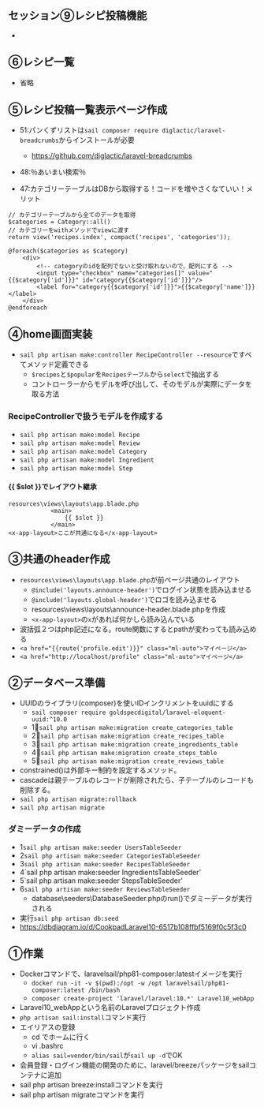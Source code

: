 ## セッション⑨レシピ投稿機能
- 

## ⑥レシピ一覧
- 省略
## ⑤レシピ投稿一覧表示ページ作成
- 51:パンくずリストは`sail composer require diglactic/laravel-breadcrumbs`からインストールが必要
    - https://github.com/diglactic/laravel-breadcrumbs

- 48:％あいまい検索％
- 47:カテゴリーテーブルはDBから取得する！コードを増やさくなていい！メリット
```
// カテゴリーテーブルから全てのデータを取得
$categories = Category::all()
// カテゴリーをwithメソッドでviewに渡す
return view('recipes.index', compact('recipes', 'categories'));
```
```
@foreach($categories as $category)
    <div>
        <!-- categoryのidを配列でないと受け取れないので、配列にする -->
        <input type="checkbox" name="categories[]" value="{{$category['id']}}" id="category{{$category['id']}}"/>
        <label for="category{{$category['id']}}">{{$category['name']}}</label>
    </div>
@endforeach
```
## ④home画面実装
- `sail php artisan make:controller RecipeController --resource`ですべてメソッド定義できる
    - `$recipes`と`$popular`を`Recipesテーブル`から`select`で抽出する
    - コントローラーからモデルを呼び出して、そのモデルが実際にデータを取る方法
### RecipeControllerで扱うモデルを作成する
- `sail php artisan make:model Recipe`
- `sail php artisan make:model Review`
- `sail php artisan make:model Category`
- `sail php artisan make:model Ingredient`
- `sail php artisan make:model Step`

#### {{ $slot }}でレイアウト継承
```
resources\views\layouts\app.blade.php
            <main>
                {{ $slot }}
            </main>
<x-app-layout>ここが共通になる</x-app-layout>
```

## ③共通のheader作成
- `resources\views\layouts\app.blade.php`が前ページ共通のレイアウト
    - `@include('layouts.announce-header')`でログイン状態を読み込ませる
    - `@include('layouts.global-header')`でロゴを読み込ませる
    - resources\views\layouts\announce-header.blade.phpを作成
    - `<x-app-layout>`の`x`があれば何かしら読み込んでいる
- 波括弧２つはphp記述になる。route関数にするとpathが変わっても読み込める
- `<a href="{{route('profile.edit')}}" class="ml-auto">マイページ</a>`
- `<a href="http://localhost/profile" class="ml-auto">マイページ</a>`


## ②データベース準備
- UUIDのライブラリ(composer)を使いIDインクリメントをuuidにする
    - `sail composer require goldspecdigital/laravel-eloquent-uuid:^10.0`
    - 1⃣`sail php artisan make:migration create_categories_table `
    - 2⃣`sail php artisan make:migration create_recipes_table`
    - 3⃣`sail php artisan make:migration create_ingredients_table`
    - 4⃣`sail php artisan make:migration create_steps_table`
    - 5⃣`sail php artisan make:migration create_reviews_table`
- constrained()は外部キー制約を設定するメソッド。
- cascadeは親テーブルのレコードが削除されたら、子テーブルのレコードも削除する。
- `sail php artisan migrate:rollback`
- `sail php artisan migrate`

### ダミーデータの作成
- 1`sail php artisan make:seeder UsersTableSeeder`
- 2`sail php artisan make:seeder CategoriesTableSeeder`
- 3`sail php artisan make:seeder RecipesTableSeeder`
- 4`sail php artisan make:seeder IngredientsTableSeeder'
- 5`sail php artisan make:seeder StepsTableSeeder'
- 6`sail php artisan make:seeder ReviewsTableSeeder`
    - database\seeders\DatabaseSeeder.phpのrun()でダミーデータが実行される
- 実行`sail php artisan db:seed` 
- https://dbdiagram.io/d/CookpadLaravel10-6517b108ffbf5169f0c5f3c0

## ①作業
- Dockerコマンドで、laravelsail/php81-composer:latestイメージを実行
  - `docker run -it -v $(pwd):/opt -w /opt laravelsail/php81-composer:latest /bin/bash`
  - `composer create-project 'laravel/laravel:10.*' Laravel10_webApp`
- Laravel10_webAppという名前のLaravelプロジェクト作成
- `php artisan sail:install`コマンド実行
- エイリアスの登録
    - cd でホームに行く
    - vi .bashrc
    - `alias sail=vendor/bin/sail`が`sail up -d`でOK
- 会員登録・ログイン機能の開発のために、laravel/breezeパッケージをsailコンテナに追加
- sail php artisan breeze:installコマンドを実行
- sail php artisan migrateコマンドを実行
